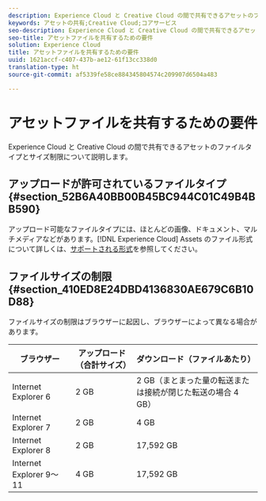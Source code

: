 ```yaml
---
description: Experience Cloud と Creative Cloud の間で共有できるアセットのファイルタイプとサイズ制限について説明します。
keywords: アセットの共有;Creative Cloud;コアサービス
seo-description: Experience Cloud と Creative Cloud の間で共有できるアセットのファイルタイプとサイズ制限について説明します。
seo-title: アセットファイルを共有するための要件
solution: Experience Cloud
title: アセットファイルを共有するための要件
uuid: 1621accf-c407-437b-ae12-61f13cc338d0
translation-type: ht
source-git-commit: af5339fe58ce884345804574c209907d6504a483

---
```



# アセットファイルを共有するための要件

Experience Cloud と Creative Cloud の間で共有できるアセットのファイルタイプとサイズ制限について説明します。

## アップロードが許可されているファイルタイプ {#section_52B6A40BB00B45BC944C01C49B4BB590}

アップロード可能なファイルタイプには、ほとんどの画像、ドキュメント、マルチメディアなどがあります。[!DNL Experience Cloud] Assets のファイル形式について詳しくは、[サポートされる形式](https://helpx.adobe.com/jp/experience-manager/brand-portal/using/brand-portal-supported-formats.html)を参照してください。

## ファイルサイズの制限 {#section_410ED8E24DBD4136830AE679C6B10D88}

ファイルサイズの制限はブラウザーに起因し、ブラウザーによって異なる場合があります。

| ブラウザー | アップロード（合計サイズ） | ダウンロード（ファイルあたり） |
|--- |--- |--- |
| Internet Explorer 6 | 2 GB | 2 GB（まとまった量の転送または接続が閉じた転送の場合 4 GB） |
| Internet Explorer 7 | 2 GB | 4 GB |
| Internet Explorer 8 | 2 GB | 17,592 GB |
| Internet Explorer 9～11 | 4 GB | 17,592 GB |
